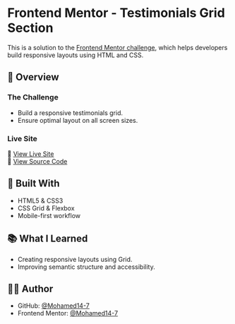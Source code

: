# Frontend Mentor - Testimonials Grid Section

This is a solution to the [Frontend Mentor challenge](https://www.frontendmentor.io/challenges/testimonials-grid-section-Nnw6J7Un7), which helps developers build responsive layouts using HTML and CSS.

## 🚀 Overview

### The Challenge

- Build a responsive testimonials grid.
- Ensure optimal layout on all screen sizes.

### Live Site

🔗 [View Live Site](https://mohamed14-7.github.io/Testimonials-grid-section-main)  
📁 [View Source Code](https://github.com/Mohamed14-7/Testimonials-grid-section-main)

## 🔧 Built With

- HTML5 & CSS3
- CSS Grid & Flexbox
- Mobile-first workflow

## 📚 What I Learned

- Creating responsive layouts using Grid.
- Improving semantic structure and accessibility.

## 🙋‍♂️ Author

- GitHub: [@Mohamed14-7](https://github.com/Mohamed14-7)
- Frontend Mentor: [@Mohamed14-7](https://www.frontendmentor.io/profile/Mohamed14-7)
